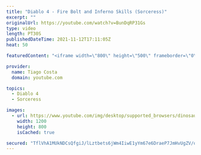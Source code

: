 ```yaml
---
title: "Diablo 4 - Fire Bolt and Inferno Skills (Sorceress)"
excerpt: ""
originalUrl: https://youtube.com/watch?v=BunDqRP31Gs
type: video
length: PT30S
publishedDateTime: 2021-11-12T17:11:05Z
heat: 50

featuredContent: "<iframe width=\"800\" height=\"500\" frameborder=\"0\" src=\"https://www.youtube.com/embed/BunDqRP31Gs\" allow=\"accelerometer; autoplay; encrypted-media; gyroscope; picture-in-picture\" allowfullscreen></iframe>"

provider:
  name: Tiago Costa
  domain: youtube.com

topics:
  - Diablo 4
  - Sorceress

images:
  - url: https://www.youtube.com/img/desktop/supported_browsers/dinosaur.png
    width: 1200
    height: 800
    isCached: true

secured: "TflVhA1MUkNDCsQfgiJ/lLztbets6jWm4IiwE1yYm67e6DraeP7JmHvUgZV/o7OxNuQugaR21i/uOJ5P+3uJV03TEsZBzuxBMKO3efhPSBV0qX4Tv9W2WLB7Vuazh8bH60n3GXZNKdZes5kEguUyjI4OuExrmUWlMkPQsh5YjnSVwPxHtbvfmC0QWjiFa9/lAmfeNmIIc2sdILRo9tTPW247lKG50IwIF3O0/ndpAmKhYU+DonRH9QjgVrfhfYLf+cVXGfo15conFsP5AhSbtqvgBHHTIhM2jwVoOtkqWpi0fuE6NGhF4t1dPJdUgTgY+Rir4xljeezlp6HUsDce5/EEr0vqun3f0IH/UcNanBNS+mukRFCipuxOtE6omH0kWq1sNQIK1aOs/kOrD5XREA1w2Y5YAR9MBGBLmtUHr6s=;QmBOWB6X1iTOr3gkiSdP3g=="
---
```


